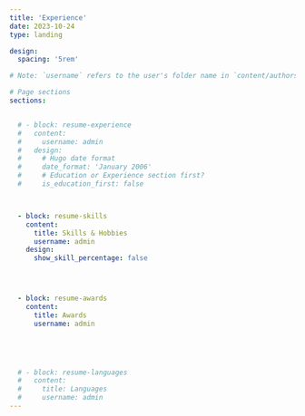 ```yaml
---
title: 'Experience'
date: 2023-10-24
type: landing

design:
  spacing: '5rem'

# Note: `username` refers to the user's folder name in `content/authors/`

# Page sections
sections:


  # - block: resume-experience
  #   content:
  #     username: admin
  #   design:
  #     # Hugo date format
  #     date_format: 'January 2006'
  #     # Education or Experience section first?
  #     is_education_first: false



  - block: resume-skills
    content:
      title: Skills & Hobbies
      username: admin
    design:
      show_skill_percentage: false




  - block: resume-awards
    content:
      title: Awards
      username: admin
    




  # - block: resume-languages
  #   content:
  #     title: Languages
  #     username: admin
---
```

